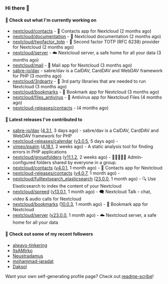### Hi there 👋

#### 👷 Check out what I'm currently working on

- [nextcloud/contacts](https://github.com/nextcloud/contacts) - 📇 Contacts app for Nextcloud (2 months ago)
- [nextcloud/documentation](https://github.com/nextcloud/documentation) - 📘 Nextcloud documentation (2 months ago)
- [nextcloud/twofactor_totp](https://github.com/nextcloud/twofactor_totp) - 🔑 Second factor TOTP (RFC 6238) provider for Nextcloud (2 months ago)
- [nextcloud/server](https://github.com/nextcloud/server) - ☁️ Nextcloud server, a safe home for all your data (3 months ago)
- [nextcloud/mail](https://github.com/nextcloud/mail) - 💌 Mail app for Nextcloud (3 months ago)
- [sabre-io/dav](https://github.com/sabre-io/dav) - sabre/dav is a CalDAV, CardDAV and WebDAV framework for PHP (3 months ago)
- [nextcloud/3rdparty](https://github.com/nextcloud/3rdparty) - :battery: 3rd party libraries that are needed to run Nextcloud (3 months ago)
- [nextcloud/bookmarks](https://github.com/nextcloud/bookmarks) - 🔖 Bookmark app for Nextcloud (3 months ago)
- [nextcloud/files_antivirus](https://github.com/nextcloud/files_antivirus) - 👾 Antivirus app for Nextcloud Files (4 months ago)
- [nextcloud-releases/contacts](https://github.com/nextcloud-releases/contacts) -  (4 months ago)

#### 🔭 Latest releases I've contributed to

- [sabre-io/dav](https://github.com/sabre-io/dav) ([4.3.1](https://github.com/sabre-io/dav/releases/tag/4.3.1), 3 days ago) - sabre/dav is a CalDAV, CardDAV and WebDAV framework for PHP
- [nextcloud-releases/calendar](https://github.com/nextcloud-releases/calendar) ([v3.0.5](https://github.com/nextcloud-releases/calendar/releases/tag/v3.0.5), 5 days ago) - 
- [vimeo/psalm](https://github.com/vimeo/psalm) ([4.18.1](https://github.com/vimeo/psalm/releases/tag/4.18.1), 2 weeks ago) - A static analysis tool for finding errors in PHP applications
- [nextcloud/groupfolders](https://github.com/nextcloud/groupfolders) ([v11.1.2](https://github.com/nextcloud/groupfolders/releases/tag/v11.1.2), 2 weeks ago) - 📁👩‍👩‍👧‍👦 Admin-configured folders shared by everyone in a group.
- [nextcloud/contacts](https://github.com/nextcloud/contacts) ([v4.0.1](https://github.com/nextcloud/contacts/releases/tag/v4.0.1), 1 month ago) - 📇 Contacts app for Nextcloud
- [nextcloud-releases/contacts](https://github.com/nextcloud-releases/contacts) ([v4.0.7](https://github.com/nextcloud-releases/contacts/releases/tag/v4.0.7), 1 month ago) - 
- [nextcloud/fulltextsearch_elasticsearch](https://github.com/nextcloud/fulltextsearch_elasticsearch) ([23.0.0](https://github.com/nextcloud/fulltextsearch_elasticsearch/releases/tag/23.0.0), 1 month ago) - 🔍 Use Elasticsearch to index the content of your Nextcloud
- [nextcloud/spreed](https://github.com/nextcloud/spreed) ([v13.0.1](https://github.com/nextcloud/spreed/releases/tag/v13.0.1), 1 month ago) - 🗨️ Nextcloud Talk – chat, video &amp; audio calls for Nextcloud
- [nextcloud/bookmarks](https://github.com/nextcloud/bookmarks) ([10.0.3](https://github.com/nextcloud/bookmarks/releases/tag/10.0.3), 1 month ago) - 🔖 Bookmark app for Nextcloud
- [nextcloud/server](https://github.com/nextcloud/server) ([v23.0.0](https://github.com/nextcloud/server/releases/tag/v23.0.0), 1 month ago) - ☁️ Nextcloud server, a safe home for all your data

#### 👯 Check out some of my recent followers

- [always-tinkering](https://github.com/always-tinkering)
- [ItsAMirko](https://github.com/ItsAMirko)
- [Neustradamus](https://github.com/Neustradamus)
- [mohammad-jaradat](https://github.com/mohammad-jaradat)
- [Daksol](https://github.com/Daksol)

Want your own self-generating profile page? Check out [readme-scribe](https://github.com/muesli/readme-scribe)!

